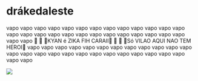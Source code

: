 # drákedaleste
vapo vapo vapo vapo vapo vapo vapo vapo vapo vapo vapo vapo vapo vapo vapo vapo vapo vapo vapo vapo vapo vapo vapo vapo vapo vapo vapo vapo 🤬 🥶 🤪KYAN é ZIKA FIH CARAII🤪 🥶 🤬 
🤬Só VILAO AQUI NAO TEM HEROI🤬
vapo vapo vapo vapo vapo vapo vapo vapo vapo vapo vapo vapo vapo vapo vapo vapo vapo vapo vapo vapo vapo vapo vapo vapo vapo vapo vapo


![](https://i.pinimg.com/originals/b0/51/6e/b0516e94d5783bb5ad030ff51b34bc2e.gif)
